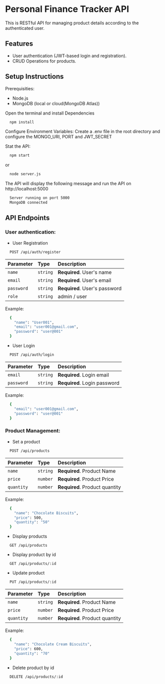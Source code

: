 
# Personal Finance Tracker API

This is RESTful API for managing product details according to the authenticated user.



## Features

- User authentication (JWT-based login and registration).
- CRUD Operations for products.




## Setup Instructions

Prerequisities:
- Node.js
- MongoDB (local or cloud(MongoDB Atlas))

Open the terminal and install Dependencies

```bash
  npm install
```

Configure Environment Variables:
Create a .env file in the root directory and configure the MONGO_URI, PORT and JWT_SECRET

Stat the API:

```bash
  npm start
```
or

```bash
  node server.js
```

The API will display the following message and run the API on http://localhost:5000

```bash
  Server running on port 5000
  MongoDB connected

```






## API Endpoints

### User authentication:

- User Registration

```http
  POST /api/auth/register
```
| Parameter | Type     | Description                |
| :-------- | :------- | :------------------------- |
| `name` | `string` | **Required**. User's name |
| `email` | `string` | **Required**. User's email |
| `password` | `string` | **Required**. User's password |
| `role` | `string` | admin / user |

Example:

```bash
  {
    "name": "User001",
    "email": "user001@gmail.com",
    "password": "user@001"
  }
```

- User Login

```http
  POST /api/auth/login
```

| Parameter | Type     | Description                |
| :-------- | :------- | :------------------------- |
| `email` | `string` | **Required**. Login email |
| `password` | `string` | **Required**. Login password |

Example:

```bash
  {
    "email": "user001@gmail.com",
    "password": "user@001"
  }
```

### Product Management:

- Set a product

```http
  POST /api/products
```
| Parameter | Type     | Description                |
| :-------- | :------- | :------------------------- |
| `name` | `string` | **Required**. Product Name |
| `price` | `number` | **Required**. Product Price |
| `quantity` | `number` | **Required**. Product quantity |

Example:

```bash
  {
    "name": "Chocolate Biscuits",
    "price": 500,
    "quantity": "50"
  }
```

- Display products

```http
  GET /api/products
```

- Display product by id

```http
  GET /api/products/:id
```

- Update product

```http
  PUT /api/products/:id
```
| Parameter | Type     | Description                |
| :-------- | :------- | :------------------------- |
| `name` | `string` | **Required**. Product Name |
| `price` | `number` | **Required**. Product Price |
| `quantity` | `number` | **Required**. Product quantity |

Example:

```bash
  {
    "name": "Chocolate Cream Biscuits",
    "price": 600,
    "quantity": "70"
  }
```

- Delete product by id

```http
  DELETE /api/products/:id
```




